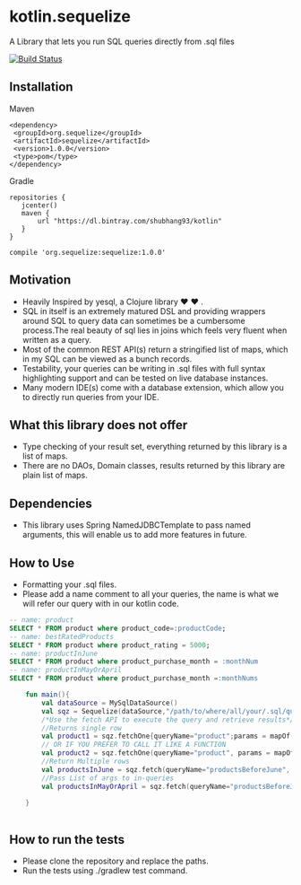 # kotlin.sequelize 
A Library that lets you run SQL queries directly from .sql files

[![Build Status](https://travis-ci.com/shubhang93/kotlin.sequelize.svg?branch=master)](https://travis-ci.com/shubhang93/kotlin.sequelize)

## Installation
 Maven
 ```
 <dependency>
  <groupId>org.sequelize</groupId>
  <artifactId>sequelize</artifactId>
  <version>1.0.0</version>
  <type>pom</type>
</dependency>

 ```
 Gradle
 ```
 repositories {
    jcenter()
    maven {
        url "https://dl.bintray.com/shubhang93/kotlin"
    }
}
 
 compile 'org.sequelize:sequelize:1.0.0'
 
 ```
 


## Motivation
* Heavily Inspired by yesql, a Clojure library :heart: :heart: .
* SQL in itself is an extremely matured DSL and providing wrappers around SQL to query data can sometimes be a cumbersome process.The real beauty of sql lies in joins which feels very fluent when written as a query.
* Most of the common REST API(s) return a stringified list of maps, which in my SQL can be viewed as a bunch records.
* Testability, your queries can be writing in .sql files with full syntax highlighting support and can be tested on live database instances.
* Many modern IDE(s) come with a database extension, which allow you to directly run queries from your IDE.

## What this library does not offer
* Type checking of your result set, everything returned by this library is a list of maps.
* There are no DAOs, Domain classes, results returned by this library are plain list of maps.

## Dependencies
* This library uses Spring NamedJDBCTemplate to pass named arguments, this will enable us to add more features in future.




## How to Use
* Formatting your .sql files.
* Please add a name comment to all your queries, the name is what we will refer our query with in our kotlin code.
```sql
-- name: product
SELECT * FROM product where product_code=:productCode;
-- name: bestRatedProducts
SELECT * FROM product where product_rating = 5000;
-- name: productInJune
SELECT * FROM product where product_purchase_month = :monthNum
-- name: productInMayOrApril
SELECT * FROM product where product_purchase_month =:monthNums

```

```kotlin
    fun main(){
        val dataSource = MySqlDataSource()
        val sqz = Sequelize(dataSource,"/path/to/where/all/your/.sql/query/folder")
        /*Use the fetch API to execute the query and retrieve results*/
        //Returns single row
        val product1 = sqz.fetchOne{queryName="product";params = mapOf("productCode" to ""AXCN9008")}
        // OR IF YOU PREFER TO CALL IT LIKE A FUNCTION
        val product2 = sqz.fetchOne(queryName="product", params = mapOf("productCode" to "CNN90877"))
        //Return Multiple rows
        val productsInJune = sqz.fetch(queryName="productsBeforeJune", params=mapOf("monthNum" to 6))
        //Pass List of args to in-queries
        val productsInMayOrApril = sqz.fetch(queryName="productsBeforeJune", params=mapOf("monthNums" to listOf(4,5)))
     
    }
    
```
## How to run the tests
* Please clone the repository and replace the paths.
* Run the tests using ./gradlew test command.





